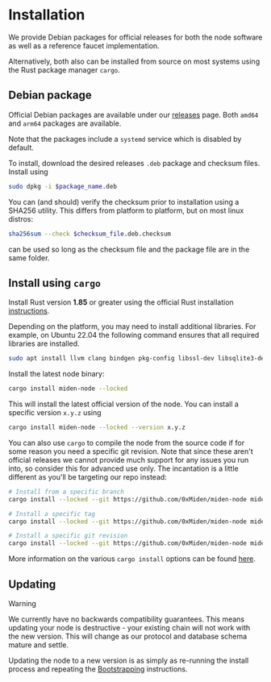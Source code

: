 # Installation

We provide Debian packages for official releases for both the node software as well as a reference faucet
implementation.

Alternatively, both also can be installed from source on most systems using the Rust package manager `cargo`.

## Debian package

Official Debian packages are available under our [releases](https://github.com/0xMiden/miden-node/releases) page.
Both `amd64` and `arm64` packages are available.

Note that the packages include a `systemd` service which is disabled by default.

To install, download the desired releases `.deb` package and checksum files. Install using

```sh
sudo dpkg -i $package_name.deb
```

You can (and should) verify the checksum prior to installation using a SHA256 utility. This differs from platform to
platform, but on most linux distros:

```sh
sha256sum --check $checksum_file.deb.checksum
```

can be used so long as the checksum file and the package file are in the same folder.

## Install using `cargo`

Install Rust version **1.85** or greater using the official Rust installation
[instructions](https://www.rust-lang.org/tools/install).

Depending on the platform, you may need to install additional libraries. For example, on Ubuntu 22.04 the following
command ensures that all required libraries are installed.

```sh
sudo apt install llvm clang bindgen pkg-config libssl-dev libsqlite3-dev
```

Install the latest node binary:

```sh
cargo install miden-node --locked
```

This will install the latest official version of the node. You can install a specific version `x.y.z` using

```sh
cargo install miden-node --locked --version x.y.z
```

You can also use `cargo` to compile the node from the source code if for some reason you need a specific git revision.
Note that since these aren't official releases we cannot provide much support for any issues you run into, so consider
this for advanced use only. The incantation is a little different as you'll be targeting our repo instead:

```sh
# Install from a specific branch
cargo install --locked --git https://github.com/0xMiden/miden-node miden-node --branch <branch>

# Install a specific tag
cargo install --locked --git https://github.com/0xMiden/miden-node miden-node --tag <tag>

# Install a specific git revision
cargo install --locked --git https://github.com/0xMiden/miden-node miden-node --rev <git-sha>
```

More information on the various `cargo install` options can be found
[here](https://doc.rust-lang.org/cargo/commands/cargo-install.html#install-options).

## Updating

> [!WARNING]
> We currently have no backwards compatibility guarantees. This means updating your node is destructive - your
> existing chain will not work with the new version. This will change as our protocol and database schema mature and
> settle.

Updating the node to a new version is as simply as re-running the install process and repeating the [Bootstrapping](./usage.md#bootstrapping)
instructions.
